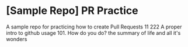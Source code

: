 # [Sample Repo] PR Practice
A sample repo for practicing how to create Pull Requests 11 222
A proper intro to github usage 101. How do you do?
the summary of life and all it's wonders